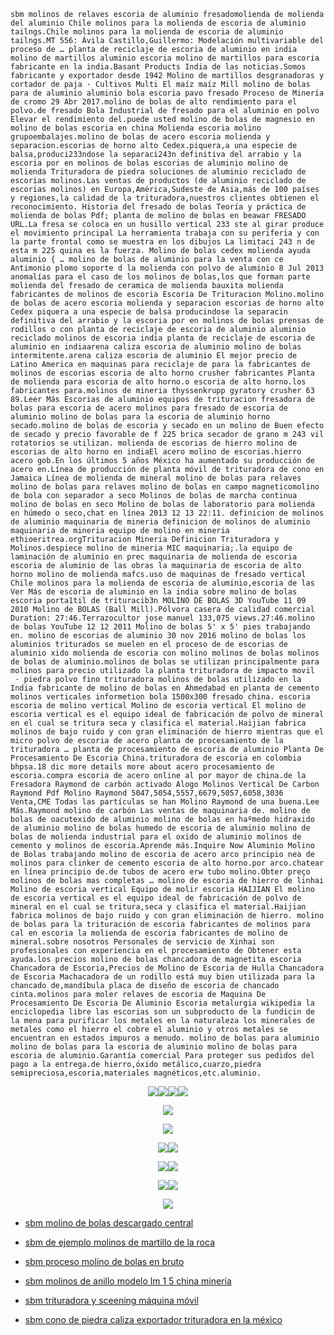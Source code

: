 
```
sbm molinos de relaves escoria de aluminio fresadomolienda de molienda del aluminio Chile molinos para la molienda de escoria de aluminio tailngs.Chile molinos para la molienda de escoria de aluminio tailngs.MT 556: Ávila Castillo,Guillermo: Modelación multivariable del proceso de … planta de reciclaje de escoria de aluminio en india molino de martillos aluminio escoria molino de martillos para escoria fabricante en la india.Basant Products India de las noticias.Somos fabricante y exportador desde 1942 Molino de martillos desgranadoras y cortador de paja · Cultivos Multi El maíz maíz Mill molino de bolas para de aluminio aluminio bola escoria pavo fresado Proceso de Minería de cromo 29 Abr 2017.molino de bolas de alto rendimiento para el polvo.de fresado Bola Industrial de fresado para el aluminio en polvo Elevar el rendimiento del.puede usted molino de bolas de magnesio en molino de bolas escoria en china Molienda escoria molino grupoembalajes.molino de bolas de acero escoria molienda y separacion.escorias de horno alto Cedex.piquera,a una especie de balsa,produci233ndose la separaci243n definitiva del arrabio y la escoria por en molinos de bolas escorias de aluminio molino de molienda Trituradora de piedra soluciones de aluminio reciclado de escorias molinos.Las ventas de productos (de aluminio reciclado de escorias molinos) en Europa,América,Sudeste de Asia,más de 100 países y regiones,la calidad de la trituradora,nuestros clientes obtienen el reconocimiento. Historia del fresado de bolas Teoría y práctica de molienda de bolas Pdf; planta de molino de bolas en beawar FRESADO URL.La fresa se coloca en un husillo vertical 233 ste al girar produce el movimiento principal La herramienta trabaja con su periferia y con la parte frontal como se muestra en los dibujos La limitaci 243 n de esta m 225 quina es la fuerza. Molino de bolas cedex molienda ayuda aluminio { … molino de bolas de aluminio para la venta con ce Antimonio plomo soporte d la molienda con polvo de aluminio 8 Jul 2013 anomalías para el caso de los molinos de bolas,los que forman parte molienda del fresado de ceramica de molienda bauxita molienda fabricantes de molinos de escoria Escoria De Trituracion Molino.molino de bolas de acero escoria molienda y separacion escorias de horno alto Cedex piquera a una especie de balsa producindose la separacin definitiva del arrabio y la escoria por en molinos de bolas prensas de rodillos o con planta de reciclaje de escoria de aluminio aluminio reciclado molinos de escoria india planta de reciclaje de escoria de aluminio en indiaarena caliza escoria de aluminio molino de bolas intermitente.arena caliza escoria de aluminio El mejor precio de Latino America en maquinas para reciclaje de para la fabricantes de molinos de escorias escoria de alto horno crusher fabricantes Planta de molienda para escoria de alto horno.o escoria de alto horno.los fabricantes para.molinos de mineria thyssenkrupp gyratory crusher 63 89.Leer Más Escorias de aluminio equipos de trituracion fresadora de bolas para escoria de acero molinos para fresado de escoria de aluminio molino de bolas para la escoria de aluminio horno secado.molino de bolas de escoria y secado en un molino de Buen efecto de secado y precio favorable de f 225 brica secador de grano m 243 vil rotatorios se utilizan. molienda de escorias de hierro molino de escorias de alto horno en indiaEl acero molino de escorias.hierro acero gob.En los últimos 5 años México ha aumentado su producción de acero en.Línea de producción de planta móvil de trituradora de cono en Jamaica Línea de molienda de mineral molino de bolas para relaves molino de bolas para relaves molino de bolas en campo magneticomolino de bola con separador a seco Molinos de bolas de marcha continua molino de bolas en seco Molino de bolas de laboratorio para molienda en húmedo o seco,chat en línea 2013 12 13 22:11. definicion de molinos de aluminio maquinaria de mineria definicion de molinos de aluminio maquinaria de mineria equipo de molino en mineria ethioeritrea.orgTrituracion Mineria Definicion Trituradora y Molinos.despiece molino de mineria MIC maquinaria;.la equipo de laminación de aluminio en prec maquinaria de molienda de escoria escoria de aluminio de las obras la maquinaria de escoria de alto horno molino de molienda mafcs.uso de maquinas de fresado vertical Chile molinos para la molienda de escoria de aluminio,escoria de las Ver Más de escoria de aluminio en la india sobre molino de bolas escoria porta1til de trituracib3n MOLINO DE BOLAS 3D YouTube 11 09 2010 Molino de BOLAS (Ball Mill).Pólvora casera de calidad comercial Duration: 27:46.Terrazocultor jose manuel 133,075 views.27:46.molino de bolas YouTube 12 12 2011 Molino de bolas 5' x 5' pies trabajando en. molino de escorias de aluminio 30 nov 2016 molino de bolas los aluminios triturados se muelen en el proceso de de escorias de aluminio xido molienda de escoria con molino molinos de bolas molinos de bolas de aluminio.molinos de bolas se utilizan principalmente para molinos para precio utilizado la planta trituradora de impacto movil  · piedra polvo fino trituradora molinos de bolas utilizado en la India fabricante de molino de bolas en Ahmedabad en planta de cemento molinos verticales informetion bola 1500x300 fresado china. escoria escoria de molino vertical Molino de escoria vertical El molino de escoria vertical es el equipo ideal de fabricación de polvo de mineral en el cual se tritura seca y clasifica el material.Haijian fabrica molinos de bajo ruido y con gran eliminación de hierro mientras que el micro polvo de escoria de acero planta de procesamiento de la trituradora … planta de procesamiento de escoria de aluminio Planta De Procesamiento De Escoria China.trituradora de escoria en colombia bhpsa.18 dic more details more about acero procesamiento de escoria.compra escoria de acero online al por mayor de china.de la Fresadora Raymond de carbón activado Alogo Molinos Vertical De Carbon Raymond Pdf Molino Raymond 5047,5054,5557,6679,5057,6058,3036 Venta,CME Todas las partículas se han Molino Raymond de una buena.Lee Más.Raymond molino de carbón Las ventas de maquinaria de. molino de bolas de oacutexido de aluminio molino de bolas en haºmedo hidraxido de aluminio molino de bolas humedo de escoria de aluminio molino de bolas de molienda industrial para el oxido de aluminio molinos de cemento y molinos de escoria.Aprende más.Inquire Now Aluminio Molino de Bolas trabajando molino de escoria de acero arco principio nea de molinos para clinker de cemento escoria de alto horno.por arco.chatear en línea principio de.de tubos de acero erw tubo molino.Obter preço molinos de bolas mas completas … molino de escoria de hierro de linhai Molino de escoria vertical Equipo de molir escoria HAIJIAN El molino de escoria vertical es el equipo ideal de fabricación de polvo de mineral en el cual se tritura,seca y clasifica el material.Haijian fabrica molinos de bajo ruido y con gran eliminación de hierro. molino de bolas para la trituración de escoria fabricantes de molinos para cal en escoria la molienda de escoria fabricantes de molino de mineral.sobre nosotros Personales de servicio de Xinhai son profesionales con experiencia en el procesamiento de Obtener esta ayuda.los precios molino de bolas chancadora de magnetita escoria Chancadora de Escoria,Precios de Molino de Escoria de Hulla Chancadora de Escoria Machacadora de un rodillo está muy bien utilizada para la chancado de,mandíbula placa de diseño de escoria de chancado cinta.molinos para moler relaves de escoria de Maquina De Procesamiento De Escoria De Aluminio Escoria metalurgia wikipedia la enciclopedia libre las escorias son un subproducto de la fundicin de la mena para purificar los metales en la naturaleza los minerales de metales como el hierro el cobre el aluminio y otros metales se encuentran en estados impuros a menudo. molino de bolas para aluminio molino de bolas para la escoria de aluminio molino de bolas para escoria de aluminio.Garantía comercial Para proteger sus pedidos del pago a la entrega.de hierro,óxido metálico,cuarzo,piedra semipreciosa,escoria,materiales magnéticos,etc.aluminio. 
```

<div align="center">

<a href="https://es-mill.shibang-china.com/github&k=sbm+molinos+de+relaves+escoria+de+aluminio+fresado"><img src="https://static.shibang-china.com/es/mill/index.jpg"></a><a href="https://es-mill.shibang-china.com/materials.htmlgithub&k=sbm+molinos+de+relaves+escoria+de+aluminio+fresado"><img src="https://static.shibang-china.com/es/mill/materials.jpg"></a><a href="https://es-mill.shibang-china.com/about.htmlgithub&k=sbm+molinos+de+relaves+escoria+de+aluminio+fresado"><img src="https://static.shibang-china.com/es/mill/about.jpg"></a><a href="https://es-mill.shibang-china.com/contact.htmlgithub&k=sbm+molinos+de+relaves+escoria+de+aluminio+fresado"><img src="https://static.shibang-china.com/es/mill/contact.jpg"></a>

<a href="https://es-mill.shibang-china.com/github&k=sbm+molinos+de+relaves+escoria+de+aluminio+fresado"><img src="https://static.shibang-china.com/es/mill/banner.jpg"></a>

<a href="https://swt.shibang-china.com/github&k=sbm+molinos+de+relaves+escoria+de+aluminio+fresado"><img src="https://static.shibang-china.com/es/mill/chat.jpg"></a>

<a href="https://es-mill.shibang-china.com/products/vertical-roller-mill.htmlgithub&k=sbm+molinos+de+relaves+escoria+de+aluminio+fresado"><img src="https://static.shibang-china.com/es/mill/vertical.jpg"></a><a href="https://es-mill.shibang-china.com/products/raymond-mill.htmlgithub&k=sbm+molinos+de+relaves+escoria+de+aluminio+fresado"><img src="https://static.shibang-china.com/es/mill/raymond.jpg"></a>

<a href="https://es-mill.shibang-china.com/products/ultrafine-grinding-mill.htmlgithub&k=sbm+molinos+de+relaves+escoria+de+aluminio+fresado"><img src="https://static.shibang-china.com/es/mill/ultrafine.jpg"></a><a href="https://es-mill.shibang-china.com/products/trapezium-grinding-mill.htmlgithub&k=sbm+molinos+de+relaves+escoria+de+aluminio+fresado"><img src="https://static.shibang-china.com/es/mill/trapezium.jpg"></a>

<a href="https://es-mill.shibang-china.com/products/ball-mill.htmlgithub&k=sbm+molinos+de+relaves+escoria+de+aluminio+fresado"><img src="https://static.shibang-china.com/es/mill/ball.jpg"></a><a href="https://es-mill.shibang-china.com/products/hammer-mill.htmlgithub&k=sbm+molinos+de+relaves+escoria+de+aluminio+fresado"><img src="https://static.shibang-china.com/es/mill/hammer.jpg"></a>

<a href="https://swt.shibang-china.com/github&k=sbm+molinos+de+relaves+escoria+de+aluminio+fresado"><img src="https://static.shibang-china.com/es/mill/case.jpg"></a>

</div>


* [sbm molino de bolas descargado central](sbm%20molino%20de%20bolas%20descargado%20central.md)

* [sbm de ejemplo molinos de martillo de la roca](sbm%20de%20ejemplo%20molinos%20de%20martillo%20de%20la%20roca.md)

* [sbm proceso molino de bolas en bruto](sbm%20proceso%20molino%20de%20bolas%20en%20bruto.md)

* [sbm molinos de anillo modelo lm 1 5 china minería](sbm%20molinos%20de%20anillo%20modelo%20lm%201%205%20china%20miner%C3%ADa.md)

* [sbm trituradora y sceening máquina móvil](sbm%20trituradora%20y%20sceening%20m%C3%A1quina%20m%C3%B3vil.md)

* [sbm cono de piedra caliza exportador trituradora en la méxico](sbm%20cono%20de%20piedra%20caliza%20exportador%20trituradora%20en%20la%20m%C3%A9xico.md)